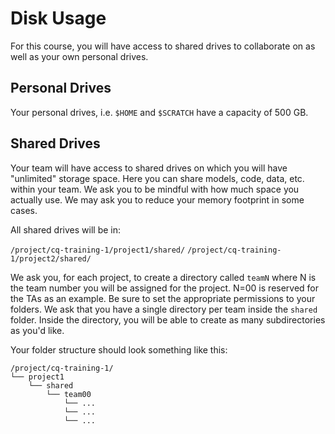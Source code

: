 # Disk Usage
For this course, you will have access to shared drives to collaborate on as well as your own personal drives.

## Personal Drives
Your personal drives, i.e. `$HOME` and `$SCRATCH` have a capacity of 500 GB.

## Shared Drives
Your team will have access to shared drives on which you will have "unlimited" storage space. Here you can share models, code, data, etc. within your team. We ask you to be mindful with how much space you actually use. We may ask you to reduce your memory footprint in some cases.

All shared drives will be in:

`/project/cq-training-1/project1/shared/`
`/project/cq-training-1/project2/shared/`

We ask you, for each project, to create a directory called `teamN` where N is the team number you will be assigned for the project. N=00 is reserved for the TAs as an example. Be sure to set the appropriate permissions to your folders. We ask that you have a single directory per team inside the `shared` folder. Inside the directory, you will be able to create as many subdirectories as you'd like.

Your folder structure should look something like this:

```
/project/cq-training-1/
└── project1
    └── shared
        └── team00
            └── ...
            └── ...
            └── ...
```
